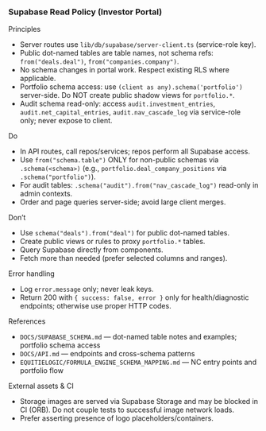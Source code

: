 ### Supabase Read Policy (Investor Portal)

Principles

- Server routes use `lib/db/supabase/server-client.ts` (service-role key).
- Public dot-named tables are table names, not schema refs: `from("deals.deal")`, `from("companies.company")`.
- No schema changes in portal work. Respect existing RLS where applicable.
- Portfolio schema access: use `(client as any).schema('portfolio')` server-side. Do NOT create public shadow views for `portfolio.*`.
- Audit schema read-only: access `audit.investment_entries`, `audit.net_capital_entries`, `audit.nav_cascade_log` via service-role only; never expose to client.

Do

- In API routes, call repos/services; repos perform all Supabase access.
- Use `from("schema.table")` ONLY for non-public schemas via `.schema(<schema>)` (e.g., `portfolio.deal_company_positions` via `.schema("portfolio")`).
- For audit tables: `.schema("audit").from("nav_cascade_log")` read-only in admin contexts.
- Order and page queries server-side; avoid large client merges.

Don’t

- Use `schema("deals").from("deal")` for public dot-named tables.
- Create public views or rules to proxy `portfolio.*` tables.
- Query Supabase directly from components.
- Fetch more than needed (prefer selected columns and ranges).

Error handling

- Log `error.message` only; never leak keys.
- Return 200 with `{ success: false, error }` only for health/diagnostic endpoints; otherwise use proper HTTP codes.

References

- `DOCS/SUPABASE_SCHEMA.md` — dot-named table notes and examples; portfolio schema access
- `DOCS/API.md` — endpoints and cross-schema patterns
 - `EQUITIELOGIC/FORMULA_ENGINE_SCHEMA_MAPPING.md` — NC entry points and portfolio flow

External assets & CI

- Storage images are served via Supabase Storage and may be blocked in CI (ORB). Do not couple tests to successful image network loads.
- Prefer asserting presence of logo placeholders/containers.

